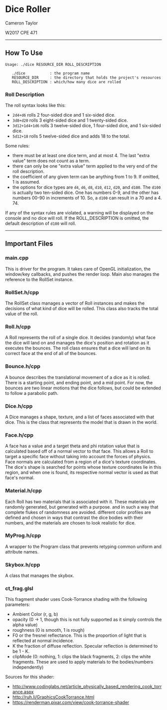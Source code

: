 # Dice Roller

Cameron Taylor

W2017 CPE 471

---

## How To Use

```
Usage: ./dice RESOURCE_DIR ROLL_DESCRIPTION

   ./dice           : the program name
   RESOURCE_DIR     : the directory that holds the project's resources
   ROLL_DESCRIPTION : which/how many dice are rolled
```

### Roll Description

The roll syntax looks like this:

- `2d4+d6` rolls 2 four-sided dice and 1 six-sided dice.
- `3d8+d20` rolls 3 eight-sided dice and 1 twenty-sided dice.
- `3d12+1d4+1d6` rolls 3 twelve-sided dice, 1 four-sided dice, and 1 six-sided dice.
- `5d12+18` rolls 5 twelve-sided dice and adds 18 to the total.

Some rules:

- there must be at least one dice term, and at most 4. The last "extra value" term does not count as a term.
- there can only be one "extra value" term applied to the very end of the roll description.
- the coefficient of any given term can be anything from 1 to 9. If omitted, 1 is assumed.
- the options for dice types are `d4`, `d6`, `d8`, `d10`, `d12`, `d20`, and `d100`. The `d100` is actually two ten-sided dice. One has numbers 0-9, and the other has numbers 00-90 in increments of 10. So, a `d100` can result in a 70 and a 4. 74.

If any of the syntax rules are violated, a warning will be displayed on the console and no dice will roll. If the ROLL_DESCRIPTION is omitted, the default description of `d100` will roll.

---

## Important Files

### main.cpp

This is driver for the program. It takes care of OpenGL initialization, the window/key callbacks,
and pushes the render loop. Main also manages the reference to the RollSet instance.

### RollSet.h/cpp

The RollSet class manages a vector of Roll instances and makes the decisions of what kind of
dice will be rolled. This class also tracks the total value of the roll.

### Roll.h/cpp

A Roll represents the roll of a single dice. It decides (randomly) what face the dice will land
on and manages the dice's position and rotation as it executes the bounces. The roll class ensures
that a dice will land on its correct face at the end of all of the bounces.

### Bounce.h/cpp

A bounce describes the translational movement of a dice as it is rolled. There is a starting
point, and ending point, and a mid point. For now, the bounces are two linear motions that
the dice follows, but could be extended to follow a parabolic path.

### Dice.h/cpp

A Dice manages a shape, texture, and a list of faces associated with that dice. This is the class that represents the model that is drawn in the world.

### Face.h/cpp

A face has a value and a target theta and phi rotation value that is calculated based off of a
normal vector to that face. This allows a Roll to target a specific face without taking into
account the forces of physics. Face normals are calculated from a region of a dice's
texture coordinates. The dice's shape is searched for points whose texture coordinates lie
in this region, and when one is found, its respective normal vector is used as that
face's normal.

### Material.h/cpp

Each Roll has two materials that is associated with it. These materials are randomly
generated, but generated with a purpose. and in such a way that complete flukes of randomness are
avoided. different color profiles are defined and chosen in ways that contrast the dice bodies
with their numbers, and the materials are chosen to look realistic for dice.

### MyProg.h/cpp

A wrapper to the Program class that prevents retyping common uniform and attribute names.

### Skybox.h/cpp

A class that manages the skybox.

### ct_frag.glsl

This fragment shader uses Cook-Torrance shading with the following parameters:

   - Ambient Color (r, g, b)
   - opacity (0 -> 1, though this is not fully supported as it simply controls the alpha value)
   - roughness (0 is smooth, 1 is rough)
   - F0 or the fresnel reflectance. This is the proportion of light that is reflected at normal incidence.
   - K the fraction of diffuse reflection. Specular reflection is determined to be 1 - K.
   - clipMode (0: nothing, 1: clips the black fragments, 2: clips the white fragments. These are used to apply materials to the bodies/numbers independently)

Sources for this shader:

- http://www.codinglabs.net/article_physically_based_rendering_cook_torrance.aspx
- http://ruh.li/GraphicsCookTorrance.html
- https://renderman.pixar.com/view/cook-torrance-shader
